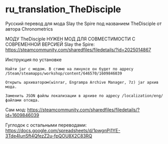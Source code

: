 # ru_translation_TheDisciple
Русский перевод для мода Slay the Spire под названием TheDisciple от автора Chronometrics

МОДУ TheDisciple НУЖЕН МОД ДЛЯ СОВМЕСТИМОСТИ С СОВРЕМЕННОЙ ВЕРСИЕЙ Slay the Spire: https://steamcommunity.com/sharedfiles/filedetails/?id=2025014867 



Инструкция по установке

    Найти jar с модом. В стиме на линуксе он будет по адресу /Steam/steamapps/workshop/content/646570/1609846039

    Открыть архиватором(winrar, Engrampa Archive Manager, 7z) jar архив мода. 

    Заменить JSON файлы локализации в архиве по адресу /localization/eng/ файлами отсюда.



Сам мод: https://steamcommunity.com/sharedfiles/filedetails/?id=1609846039

Гуглодок с остальными переводами: https://docs.google.com/spreadsheets/d/1pwgnPj1YE-3Tde4IunSft4QfezZ2u-fpQOU8X2C83RQ   
   
  
